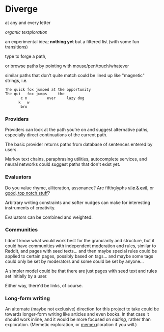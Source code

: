 
# Diverge

at any and every letter

*organic textploration*

<!-- I implore you to explore the text galore -->
<!-- where there's text, there's always more -->
<!-- where there's text, there's always more -->
<!-- there's always more, there's always more -->
<!-- there's always more... there's always more... -->

an experimental idea;
**nothing yet** but a filtered list
(with some fun transitions)

type to forge a path,

or browse paths by pointing with mouse/pen/touch/whatever

similar paths that don't quite match could be lined up like "magnetic" strings, i.e.

	The quick fox jumped at the opportunity
	The qui   fox jumps     the
	       c n         over     lazy dog
	      k   w
	       bro

### Providers

Providers can look at the path you're on and suggest alternative paths,
especially direct continuations of the current path.

The basic provider returns paths from database of sentences entered by users.

Markov text chains, paraphrasing utilities, autocomplete services, and neural networks
could suggest paths that don't exist yet.

### Evaluators

Do you value rhyme, alliteration, assonance?
Are fifthglyphs [vil<b>e</b> & <b>e</b>vil](https://www.reddit.com/r/AVoid5/),
or [good, top notch stuff](https://www.reddit.com/r/EmboldenTheE/)?
<!-- (Subverting demonstration of those phrases by reversing the demonstrations) -->

Arbitrary writing constraints and softer nudges
can make for interesting instruments of creativity.

Evaluators can be combined and weighted.

### Communities

I don't know what would work best
for the granularity and structure,
but it could have communities
with independent moderation and rules,
similar to Reddit,
and pages with seed texts...
and then maybe special rules could be applied to certain pages,
possibly based on tags...
and maybe some tags could only be set by moderators and some could be set by anyone...

A simpler model could be that
there are just pages
with seed text and rules
set initially by a user.

Either way, there'd be links, of course.

<!--
Is seed text the way to go?
If discovery is based on the prefix of the seed text,
you might be discouraged from making a minor change........
or reinterpretation of something........................... -->

### Long-form writing

An alternate (maybe not exclusive) direction for this project to take
could be towards longer-form writing like articles and even books.
In that case it should work inline,
and it would be more focused on *editing*,
rather than exploration.
(Memetic exploration,
or [memex](https://en.wikipedia.org/wiki/Memex)ploration if you will.)

<!-- Sorta related, a different textploration idea: https://andymakes.itch.io/intimate-codex -->
